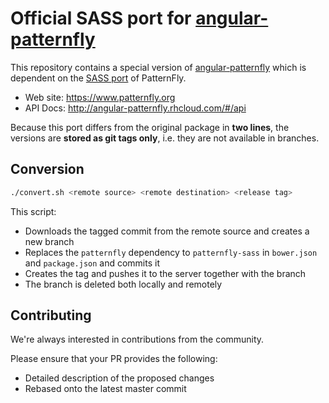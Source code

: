 # Official SASS port for [angular-patternfly](https://github.com/patternfly/angular-patternfly)

This repository contains a special version of [angular-patternfly](https://github.com/patternfly/angular-patternfly) which is dependent on the [SASS port](https://github.com/patternfly/patternfly-sass) of PatternFly.

* Web site: https://www.patternfly.org
* API Docs: http://angular-patternfly.rhcloud.com/#/api

Because this port differs from the original package in **two lines**, the versions are **stored as git tags only**, i.e. they are not available in branches.

## Conversion
```bash
./convert.sh <remote source> <remote destination> <release tag>
```
This script:
* Downloads the tagged commit from the remote source and creates a new branch
* Replaces the `patternfly` dependency to `patternfly-sass` in `bower.json` and `package.json` and commits it
* Creates the tag and pushes it to the server together with the branch
* The branch is deleted both locally and remotely

## Contributing
We're always interested in contributions from the community.

Please ensure that your PR provides the following:

* Detailed description of the proposed changes
* Rebased onto the latest master commit

